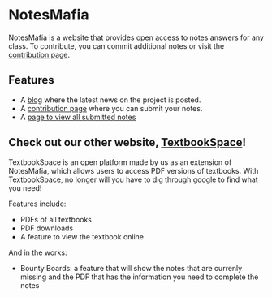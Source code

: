 # NotesMafia

NotesMafia is a website that provides open access to notes answers for any class. To contribute, you can commit additional notes or visit the [contribution page](https://qtechinnovation.github.io/NotesMafia/contribute.html).

## Features

- A [blog](https://qtechinnovation.github.io/NotesMafia/) where the latest news on the project is posted.
- A [contribution page](https://qtechinnovation.github.io/NotesMafia/contribute.html) where you can submit your notes.
- A [page to view all submitted notes](https://qtechinnovation.github.io/NotesMafia/notes.html)

## Check out our other website, [TextbookSpace](https://qtechinnovation.github.io/TextbookSpace/)!

TextbookSpace is an open platform made by us as an extension of NotesMafia, which allows users to access PDF versions of textbooks. With TextbookSpace, no longer will you have to dig through google to find what you need!

Features include:

- PDFs of all textbooks
- PDF downloads
- A feature to view the textbook online

And in the works:

- Bounty Boards: a feature that will show the notes that are currenly missing and the PDF that has the information you need to complete the notes
